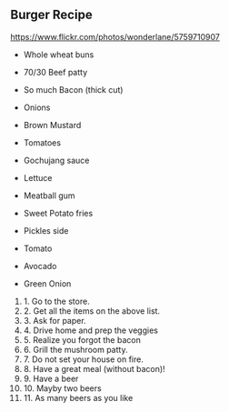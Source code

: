 
## Burger Recipe

https://www.flickr.com/photos/wonderlane/5759710907 

- Whole wheat buns

- 70/30 Beef patty

- So much Bacon (thick cut)

- Onions

- Brown Mustard

- Tomatoes

- Gochujang sauce

- Lettuce

- Meatball gum

- Sweet Potato fries

- Pickles side

- Tomato

- Avocado

- Green Onion

<ol>
<li>1. Go to the store.</li>
<li>2. Get all the items on the above list. </li>
<li>3. Ask for paper.</li>
<li>4. Drive home and prep the veggies</li>
 <li>5. Realize you forgot the bacon
<li>6. Grill the mushroom patty.</li>
<li>7. Do not set your house on fire.</li>
<li>8. Have a great meal (without bacon)!</li>
<li>9. Have a beer</li>
<li>10. Mayby two beers</li>
<li>11. As many beers as you like</li>
</ol>

